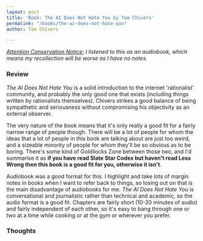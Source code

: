 ```yaml
---
layout: post
title: 'Book: The AI Does Not Hate You by Tom Chivers'
permalink: "/books/the-ai-does-not-hate-you"
author: Tom Chivers

---
```

[_Attention Conservation Notice:_](../attention_policy) _I listened to this as an audiobook, which means my recollection will be worse as I have no notes._

### Review

_The AI Does Not Hate You_ is a solid introduction to the internet 'rationalist' community, and probably the only good one that exists (including things written by rationalists themselves). Chivers strikes a good balance of being sympathetic and seriousness without compromising his objectivity as an external observer.

The very nature of the book means that it's only really a good fit for a fairly narrow range of people though. There will be a lot of people for whom the ideas that a lot of people in this book are talking about are just too weird, and a sizeable minority of people for whom they'll be so obvious as to be boring. There's some kind of Goldilocks Zone between those two, and I'd summarise it as **if you have read Slate Star Codex but haven't read Less Wrong then this book is a good fit for you, otherwise it isn't**.

Audiobook was a good format for this. I highlight and take lots of margin notes in books when I want to refer back to things, so losing out on that is the main disadvantage of audiobooks for me. _The AI Does Not Hate You_ is conversational and journalistic rather than technical and academic, so the audio format is a good fit. Chapters are fairly short (10-20 minutes of audio) and fairly independent of each other, so it's easy to bang through one or two at a time while cooking or at the gym or wherever you prefer.

### Thoughts